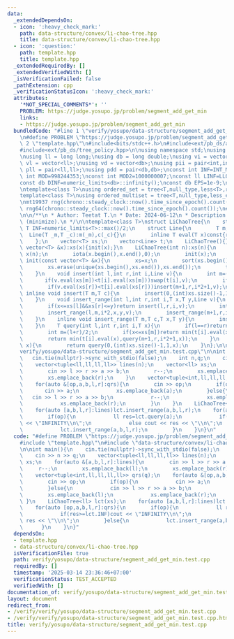 ```yaml
---
data:
  _extendedDependsOn:
  - icon: ':heavy_check_mark:'
    path: data-structure/convex/li-chao-tree.hpp
    title: data-structure/convex/li-chao-tree.hpp
  - icon: ':question:'
    path: template.hpp
    title: template.hpp
  _extendedRequiredBy: []
  _extendedVerifiedWith: []
  _isVerificationFailed: false
  _pathExtension: cpp
  _verificationStatusIcon: ':heavy_check_mark:'
  attributes:
    '*NOT_SPECIAL_COMMENTS*': ''
    PROBLEM: https://judge.yosupo.jp/problem/segment_add_get_min
    links:
    - https://judge.yosupo.jp/problem/segment_add_get_min
  bundledCode: "#line 1 \"verify/yosupo/data-structure/segment_add_get_min.test.cpp\"\
    \n#define PROBLEM \"https://judge.yosupo.jp/problem/segment_add_get_min\"\n#line\
    \ 2 \"template.hpp\"\n#include<bits/stdc++.h>\n#include<ext/pb_ds/assoc_container.hpp>\n\
    #include<ext/pb_ds/tree_policy.hpp>\n\nusing namespace std;\nusing namespace __gnu_pbds;\n\
    \nusing ll = long long;\nusing db = long double;\nusing vi = vector<int>;\nusing\
    \ vl = vector<ll>;\nusing vd = vector<db>;\nusing pii = pair<int,int>;\nusing\
    \ pll = pair<ll,ll>;\nusing pdd = pair<db,db>;\nconst int INF=INT_MAX/2;\nconst\
    \ int MOD=998244353;\nconst int MOD2=1000000007;\nconst ll LINF=LLONG_MAX/2;\n\
    const db DINF=numeric_limits<db>::infinity();\nconst db EPS=1e-9;\nconst db PI=acos(db(-1));\n\
    \ntemplate<class T>\nusing ordered_set = tree<T,null_type,less<T>,rb_tree_tag,tree_order_statistics_node_update>;\n\
    template<class T>\nusing ordered_multiset = tree<T,null_type,less_equal<T>,rb_tree_tag,tree_order_statistics_node_update>;\n\
    \nmt19937 rng(chrono::steady_clock::now().time_since_epoch().count());\nmt19937_64\
    \ rng64(chrono::steady_clock::now().time_since_epoch().count());\n#line 2 \"data-structure/convex/li-chao-tree.hpp\"\
    \n\n/**\n * Author: Teetat T.\n * Date: 2024-06-12\n * Description: Li-Chao Tree\
    \ (minimize).\n */\n\ntemplate<class T>\nstruct LiChaoTree{\n    static const\
    \ T INF=numeric_limits<T>::max()/2;\n    struct Line{\n        T m,c;\n      \
    \  Line(T _m,T _c):m(_m),c(_c){}\n        inline T eval(T x)const{return m*x+c;}\n\
    \    };\n    vector<T> xs;\n    vector<Line> t;\n    LiChaoTree(){}\n    LiChaoTree(const\
    \ vector<T> &x):xs(x){init(x);}\n    LiChaoTree(int n):xs(n){\n        vector<T>\
    \ x(n);\n        iota(x.begin(),x.end(),0);\n        init(x);\n    }\n    void\
    \ init(const vector<T> &x){\n        xs=x;\n        sort(xs.begin(),xs.end());\n\
    \        xs.erase(unique(xs.begin(),xs.end()),xs.end());\n        t.assign(4<<(31-__builtin_clz(xs.size())),Line(0,INF));\n\
    \    }\n    void insert(int l,int r,int i,Line v){\n        int m=(l+r)/2;\n \
    \       if(v.eval(xs[m])<t[i].eval(xs[m]))swap(t[i],v);\n        if(v.eval(xs[l])<t[i].eval(xs[l]))insert(l,m,i*2,v);\n\
    \        if(v.eval(xs[r])<t[i].eval(xs[r]))insert(m+1,r,i*2+1,v);\n    }\n   \
    \ inline void insert(T m,T c){\n        insert(0,(int)xs.size()-1,1,Line(m,c));\n\
    \    }\n    void insert_range(int l,int r,int i,T x,T y,Line v){\n        if(y<xs[l]||xs[r]<x)return;\n\
    \        if(x<=xs[l]&&xs[r]<=y)return insert(l,r,i,v);\n        int m=(l+r)/2;\n\
    \        insert_range(l,m,i*2,x,y,v);\n        insert_range(m+1,r,i*2+1,x,y,v);\n\
    \    }\n    inline void insert_range(T m,T c,T x,T y){\n        insert_range(0,(int)xs.size()-1,1,x,y,Line(m,c));\n\
    \    }\n    T query(int l,int r,int i,T x){\n        if(l==r)return t[i].eval(x);\n\
    \        int m=(l+r)/2;\n        if(x<=xs[m])return min(t[i].eval(x),query(l,m,i*2,x));\n\
    \        return min(t[i].eval(x),query(m+1,r,i*2+1,x));\n    }\n    inline T query(T\
    \ x){\n        return query(0,(int)xs.size()-1,1,x);\n    }\n};\n\n#line 4 \"\
    verify/yosupo/data-structure/segment_add_get_min.test.cpp\"\n\nint main(){\n \
    \   cin.tie(nullptr)->sync_with_stdio(false);\n    int n,q;\n    cin >> n >> q;\n\
    \    vector<tuple<ll,ll,ll,ll>> lines(n);\n    vector<ll> xs;\n    for(auto &[a,b,l,r]:lines){\n\
    \        cin >> l >> r >> a >> b;\n        r--;\n        xs.emplace_back(l);\n\
    \        xs.emplace_back(r);\n    }\n    vector<tuple<int,ll,ll,ll,ll>> qrs(q);\n\
    \    for(auto &[op,a,b,l,r]:qrs){\n        cin >> op;\n        if(op){\n     \
    \       cin >> a;\n            xs.emplace_back(a);\n        }else{\n         \
    \   cin >> l >> r >> a >> b;\n            r--;\n            xs.emplace_back(l);\n\
    \            xs.emplace_back(r);\n        }\n    }\n    LiChaoTree<ll> lct(xs);\n\
    \    for(auto [a,b,l,r]:lines)lct.insert_range(a,b,l,r);\n    for(auto [op,a,b,l,r]:qrs){\n\
    \        if(op){\n            ll res=lct.query(a);\n            if(res>=lct.INF)cout\
    \ << \"INFINITY\\n\";\n            else cout << res << \"\\n\";\n        }else{\n\
    \            lct.insert_range(a,b,l,r);\n        }\n    }\n}\n"
  code: "#define PROBLEM \"https://judge.yosupo.jp/problem/segment_add_get_min\"\n\
    #include \"template.hpp\"\n#include \"data-structure/convex/li-chao-tree.hpp\"\
    \n\nint main(){\n    cin.tie(nullptr)->sync_with_stdio(false);\n    int n,q;\n\
    \    cin >> n >> q;\n    vector<tuple<ll,ll,ll,ll>> lines(n);\n    vector<ll>\
    \ xs;\n    for(auto &[a,b,l,r]:lines){\n        cin >> l >> r >> a >> b;\n   \
    \     r--;\n        xs.emplace_back(l);\n        xs.emplace_back(r);\n    }\n\
    \    vector<tuple<int,ll,ll,ll,ll>> qrs(q);\n    for(auto &[op,a,b,l,r]:qrs){\n\
    \        cin >> op;\n        if(op){\n            cin >> a;\n            xs.emplace_back(a);\n\
    \        }else{\n            cin >> l >> r >> a >> b;\n            r--;\n    \
    \        xs.emplace_back(l);\n            xs.emplace_back(r);\n        }\n   \
    \ }\n    LiChaoTree<ll> lct(xs);\n    for(auto [a,b,l,r]:lines)lct.insert_range(a,b,l,r);\n\
    \    for(auto [op,a,b,l,r]:qrs){\n        if(op){\n            ll res=lct.query(a);\n\
    \            if(res>=lct.INF)cout << \"INFINITY\\n\";\n            else cout <<\
    \ res << \"\\n\";\n        }else{\n            lct.insert_range(a,b,l,r);\n  \
    \      }\n    }\n}"
  dependsOn:
  - template.hpp
  - data-structure/convex/li-chao-tree.hpp
  isVerificationFile: true
  path: verify/yosupo/data-structure/segment_add_get_min.test.cpp
  requiredBy: []
  timestamp: '2025-03-14 23:36:46+07:00'
  verificationStatus: TEST_ACCEPTED
  verifiedWith: []
documentation_of: verify/yosupo/data-structure/segment_add_get_min.test.cpp
layout: document
redirect_from:
- /verify/verify/yosupo/data-structure/segment_add_get_min.test.cpp
- /verify/verify/yosupo/data-structure/segment_add_get_min.test.cpp.html
title: verify/yosupo/data-structure/segment_add_get_min.test.cpp
---
```

